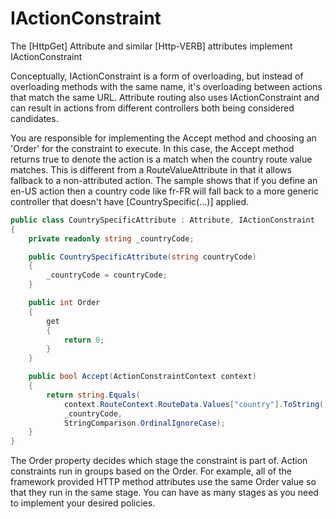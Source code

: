 # IActionConstraint
The [HttpGet] Attribute and similar [Http-VERB] attributes implement IActionConstraint

Conceptually, IActionConstraint is a form of overloading, but instead of overloading methods with the same name, it's overloading between actions that match the same URL. Attribute routing also uses IActionConstraint and can result in actions from different controllers both being considered candidates.

You are responsible for implementing the Accept method and choosing an 'Order' for the constraint to execute. In this case, the Accept method returns true to denote the action is a match when the country route value matches. This is different from a RouteValueAttribute in that it allows fallback to a non-attributed action. The sample shows that if you define an en-US action then a country code like fr-FR will fall back to a more generic controller that doesn't have [CountrySpecific(...)] applied.
```csharp
public class CountrySpecificAttribute : Attribute, IActionConstraint
{
    private readonly string _countryCode;

    public CountrySpecificAttribute(string countryCode)
    {
        _countryCode = countryCode;
    }

    public int Order
    {
        get
        {
            return 0;
        }
    }

    public bool Accept(ActionConstraintContext context)
    {
        return string.Equals(
            context.RouteContext.RouteData.Values["country"].ToString(),
            _countryCode,
            StringComparison.OrdinalIgnoreCase);
    }
}
```

The Order property decides which stage the constraint is part of. Action constraints run in groups based on the Order. For example, all of the framework provided HTTP method attributes use the same Order value so that they run in the same stage. You can have as many stages as you need to implement your desired policies.
